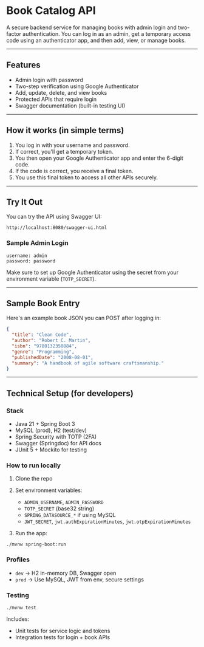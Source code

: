# Book Catalog API

A secure backend service for managing books with admin login and two-factor authentication. You can log in as an admin, get a temporary access code using an authenticator app, and then add, view, or manage books.

---

## Features

* Admin login with password
* Two-step verification using Google Authenticator
* Add, update, delete, and view books
* Protected APIs that require login
* Swagger documentation (built-in testing UI)

---

## How it works (in simple terms)

1. You log in with your username and password.
2. If correct, you'll get a temporary token.
3. You then open your Google Authenticator app and enter the 6-digit code.
4. If the code is correct, you receive a final token.
5. You use this final token to access all other APIs securely.

---

## Try It Out

You can try the API using Swagger UI:

```
http://localhost:8080/swagger-ui.html
```

### Sample Admin Login

```
username: admin
password: password
```

Make sure to set up Google Authenticator using the secret from your environment variable (`TOTP_SECRET`).

---

## Sample Book Entry

Here's an example book JSON you can POST after logging in:

```json
{
  "title": "Clean Code",
  "author": "Robert C. Martin",
  "isbn": "9780132350884",
  "genre": "Programming",
  "publishedDate": "2008-08-01",
  "summary": "A handbook of agile software craftsmanship."
}
```

---

## Technical Setup (for developers)

### Stack

* Java 21 + Spring Boot 3
* MySQL (prod), H2 (test/dev)
* Spring Security with TOTP (2FA)
* Swagger (Springdoc) for API docs
* JUnit 5 + Mockito for testing

### How to run locally

1. Clone the repo
2. Set environment variables:

    * `ADMIN_USERNAME`, `ADMIN_PASSWORD`
    * `TOTP_SECRET` (base32 string)
    * `SPRING_DATASOURCE_*` if using MySQL
    * `JWT_SECRET`, `jwt.authExpirationMinutes`, `jwt.otpExpirationMinutes`
3. Run the app:

```
./mvnw spring-boot:run
```

### Profiles

* `dev` → H2 in-memory DB, Swagger open
* `prod` → Use MySQL, JWT from env, secure settings

### Testing

```
./mvnw test
```

Includes:

* Unit tests for service logic and tokens
* Integration tests for login + book APIs
